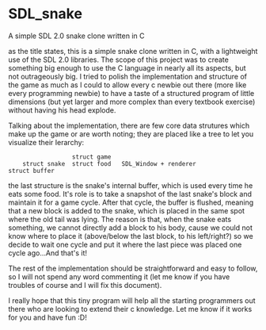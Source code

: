 # SDL_snake
A simple SDL 2.0 snake clone written in C

as the title states, this is a simple snake clone written in C, with a lightweight use of the SDL 2.0 libraries. The scope of
this project was to create something big enough to use the C language in nearly all its aspects, but not outrageously big. 
I tried to polish the implementation and structure of the game as much as I could to 
allow every c newbie out there (more like every programming newbie) to have a taste of a structured program of 
little dimensions (but yet larger and more complex than every textbook exercise) without having his head explode.

Talking about the implementation, there are few core data strutures which make up the game or are worth noting;
they are placed like a tree to let you visualize their Ierarchy:

                      struct game
        struct snake  struct food   SDL_Window + renderer
    struct buffer 

the last structure is the snake's internal buffer, which is used every time he eats some food. It's role is to
take a snapshot of the last snake's block and maintain it for a game cycle.
After that cycle, the buffer is flushed, meaning that a new block is added to the snake, which is placed in the same 
spot where the old tail was lying. The reason is that, when the snake eats something, we cannot directly add a block
to his body, cause we could not know where to place it (above/below the last block, to his left/right?) so we decide to wait
one cycle and put it where the last piece was placed one cycle ago...And that's it!

The rest of the implementation should be straightforward and easy to follow, so I will not spend any word commenting it
(let me know if you have troubles of course and I will fix this document).

I really hope that this tiny program will help all the starting programmers out there who are looking to extend their c 
knowledge. Let me know if it works for you and have fun :D!

